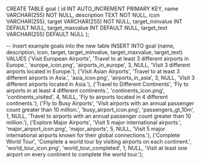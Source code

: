 CREATE TABLE goal (
    id INT AUTO_INCREMENT PRIMARY KEY,
    name VARCHAR(255) NOT NULL,
    description TEXT NOT NULL,
    icon VARCHAR(255),
    target VARCHAR(255) NOT NULL,
    target_minvalue INT DEFAULT NULL,
    target_maxvalue INT DEFAULT NULL,
    target_text VARCHAR(255) DEFAULT NULL
);

-- Insert example goals into the new table
INSERT INTO goal (name, description, icon, target, target_minvalue, target_maxvalue, target_text) VALUES
('Visit European Airports', 'Travel to at least 3 different airports in Europe.', 'europe_icon.png', 'airports_in_europe', 3, NULL, 'Visit 3 different airports located in Europe.'),
('Visit Asian Airports', 'Travel to at least 3 different airports in Asia.', 'asia_icon.png', 'airports_in_asia', 3, NULL, 'Visit 3 different airports located in Asia.'),
('Travel to Different Continents', 'Fly to airports in at least 4 different continents.', 'continents_icon.png', 'continents_visited', 4, NULL, 'Fly to airports located in 4 different continents.'),
('Fly to Busy Airports', 'Visit airports with an annual passenger count greater than 10 million.', 'busy_airport_icon.png', 'passengers_gt_10m', 1, NULL, 'Travel to airports with an annual passenger count greater than 10 million.'),
('Explore Major Airports', 'Visit 5 major international airports.', 'major_airport_icon.png', 'major_airports', 5, NULL, 'Visit 5 major international airports known for their global connections.'),
('Complete World Tour', 'Complete a world tour by visiting airports on each continent.', 'world_tour_icon.png', 'world_tour_completed', 1, NULL, 'Visit at least one airport on every continent to complete the world tour.');